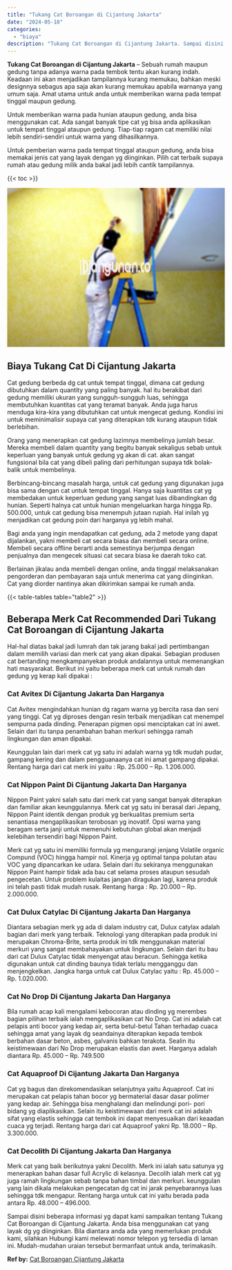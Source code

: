 ```yaml
---
title: "Tukang Cat Boroangan di Cijantung Jakarta"
date: "2024-05-18"
categories: 
  - "biaya"
description: "Tukang Cat Boroangan di Cijantung Jakarta. Sampai disini beberapa informasi yg dapat kami sampaikan tentang Tukang Cat Boroangan di Cijantung Jakarta. Anda b..."
---
```


**Tukang Cat Boroangan di Cijantung Jakarta** – Sebuah rumah maupun gedung tanpa adanya warna pada tembok tentu akan kurang indah. Keadaan ini akan menjadikan tampilannya kurang memukau, bahkan meski designnya sebagus apa saja akan kurang memukau apabila warnanya yang umum saja. Amat utama untuk anda untuk memberikan warna pada tempat tinggal maupun gedung.

Untuk memberikan warna pada hunian ataupun gedung, anda bisa menggunakan cat. Ada sangat banyak tipe cat yg bisa anda aplikasikan untuk tempat tinggal ataupun gedung. Tiap-tiap ragam cat memiliki nilai lebih sendiri-sendiri untuk warna yang dihasilkannya.

Untuk pemberian warna pada tempat tinggal ataupun gedung, anda bisa memakai jenis cat yang layak dengan yg diinginkan. Pilih cat terbaik supaya rumah atau gedung milik anda bakal jadi lebih cantik tampilannya.

{{< toc >}}

![Tukang Cat Boroangan di Cijantung Jakarta](/images/jasa-cat-murah25.png)

## Biaya Tukang Cat Di Cijantung Jakarta

Cat gedung berbeda dg cat untuk tempat tinggal, dimana cat gedung dibutuhkan dalam quantity yang paling banyak. hal itu berakibat dari gedung memiliki ukuran yang sungguh-sungguh luas, sehingga membutuhkan kuantitas cat yang teramat banyak. Anda juga harus menduga kira-kira yang dibutuhkan cat untuk mengecat gedung. Kondisi ini untuk meminimalisir supaya cat yang diterapkan tdk kurang ataupun tidak berlebihan.

Orang yang menerapkan cat gedung lazimnya membelinya jumlah besar. Mereka membeli dalam quantity yang begitu banyak sekaligus sebab untuk keperluan yang banyak untuk gedung yg akan di cat. akan sangat fungsional bila cat yang dibeli paling dari perhitungan supaya tdk bolak-balik untuk membelinya.

Berbincang-bincang masalah harga, untuk cat gedung yang digunakan juga bisa sama dengan cat untuk tempat tinggal. Hanya saja kuantitas cat yg membedakan untuk keperluan gedung yang sangat luas dibandingkan dg hunian. Seperti halnya cat untuk hunian mengeluarkan harga hingga Rp. 500.000, untuk cat gedung bisa menempuh jutaan rupiah. Hal inilah yg menjadikan cat gedung poin dari harganya yg lebih mahal.

Bagi anda yang ingin mendapatkan cat gedung, ada 2 metode yang dapat dijalankan, yakni membeli cat secara biasa dan membeli secara online. Membeli secara offline berarti anda semestinya berjumpa dengan penjualnya dan mengecek situasi cat secara biasa ke daerah toko cat.

Berlainan jikalau anda membeli dengan online, anda tinggal melaksanakan pengorderan dan pembayaran saja untuk menerima cat yang diinginkan. Cat yang diorder nantinya akan dikirimkan sampai ke rumah anda.

{{< table-tables table="table2" >}}

## Beberapa Merk Cat Recommended Dari Tukang Cat Boroangan di Cijantung Jakarta

Hal-hal diatas bakal jadi lumrah dan tak jarang bakal jadi pertimbangan dalam memilih variasi dan merk cat yang akan dipakai. Sebagian produsen cat bertanding mengkampanyekan produk andalannya untuk memenangkan hati masyarakat. Berikut ini yaitu beberapa merk cat untuk rumah dan gedung yg kerap kali dipakai :

### Cat Avitex Di Cijantung Jakarta Dan Harganya

Cat Avitex mengindahkan hunian dg ragam warna yg bercita rasa dan seni yang tinggi. Cat yg diproses dengan resin terbaik menjadikan cat menempel sempurna pada dinding. Penerapan pigmen opsi menciptakan cat ini awet. Selain dari itu tanpa penambahan bahan merkuri sehingga ramah lingkungan dan aman dipakai.

Keunggulan lain dari merk cat yg satu ini adalah warna yg tdk mudah pudar, gampang kering dan dalam pengguanaanya cat ini amat gampang dipakai. Rentang harga dari cat merk ini yaitu : Rp. 25.000 – Rp. 1.206.000.

### Cat Nippon Paint Di Cijantung Jakarta Dan Harganya

Nippon Paint yakni salah satu dari merk cat yang sangat banyak diterapkan dan familiar akan keunggulannya. Merk cat yg satu ini berasal dari Jepang, Nippon Paint identik dengan produk yg berkualitas premium serta senantiasa mengaplikasikan terobosan yg inovatif. Opsi warna yang beragam serta janji untuk memenuhi kebutuhan global akan menjadi kelebihan tersendiri bagi Nippon Paint.

Merk cat yg satu ini memiliki formula yg mengurangi jenjang Volatile organic Compund (VOC) hingga hampir nol. Kinerja yg optimal tanpa polutan atau VOC yang dipancarkan ke udara. Selain dari itu sekiranya menggunakan Nippon Paint hampir tidak ada bau cat selama proses ataupun sesudah pengecetan. Untuk problem kulaitas jangan diragukan lagi, karena produk ini telah pasti tidak mudah rusak. Rentang harga : Rp. 20.000 – Rp. 2.000.000.

### Cat Dulux Catylac Di Cijantung Jakarta Dan Harganya

Diantara sebagian merk yg ada di dalam industry cat, Dulux catylax adalah bagian dari merk yang terbaik. Teknologi yang diterapkan pada produk ini merupakan Chroma-Brite, serta produk ini tdk menggunakan material merkuri yang sangat membahayakan untuk lingkungan. Selain dari itu bau dari cat Dulux Catylac tidak menyengat atau beracun. Sehingga ketika digunakan untuk cat dinding baunya tidak terlalu mengganggu dan menjengkelkan. Jangka harga untuk cat Dulux Catylac yaitu : Rp. 45.000 – Rp. 1.020.000.

### Cat No Drop Di Cijantung Jakarta Dan Harganya

Bila rumah acap kali mengalami kebocoran atau dinding yg merembes bagian pilihan terbaik ialah mengaplikasikan cat No Drop. Cat ini adalah cat pelapis anti bocor yang kedap air, serta betul-betul Tahan terhadap cuaca sehingga amat yang layak dg seandainya diterapkan kepada tembok berbahan dasar beton, asbes, galvanis bahkan terakota. Sealin itu keistimewaan dari No Drop merupakan elastis dan awet. Harganya adalah diantara Rp. 45.000 – Rp. 749.500

### Cat Aquaproof Di Cijantung Jakarta Dan Harganya

Cat yg bagus dan direkomendasikan selanjutnya yaitu Aquaproof. Cat ini merupakan cat pelapis tahan bocor yg bermaterial dasar dasar polimer yang kedap air. Sehingga bisa menghalangi dan melindungi pori- pori bidang yg diaplikasikan. Selain itu keistimewaan dari merk cat ini adalah sifat yang elastis sehingga cat tembok ini dapat menyesuaikan dari keaadan cuaca yg terjadi. Rentang harga dari cat Aquaproof yakni Rp. 18.000 – Rp. 3.300.000.

### Cat Decolith Di Cijantung Jakarta Dan Harganya

Merk cat yang baik berikutnya yakni Decolith. Merk ini ialah satu satunya yg menerapkan bahan dasar full Acrylic di kelasnya. Decolih ialah merk cat yg juga ramah lingkungan sebab tanpa bahan timbal dan merkuri. keunggulan yang lain dikala melakukan pengecatan dg cat ini jarak penyebarannya luas sehingga tdk mengapur. Rentang harga untuk cat ini yaitu berada pada antara Rp. 48.000 – 496.000.

Sampai disini beberapa informasi yg dapat kami sampaikan tentang Tukang Cat Boroangan di Cijantung Jakarta. Anda bisa menggunakan cat yang layak dg yg diinginkan. Bila diantara anda ada yang memerlukan produk kami, silahkan Hubungi kami melewati nomor telepon yg tersedia di laman ini. Mudah-mudahan uraian tersebut bermanfaat untuk anda, terimakasih.

**Ref by:** [Cat Boroangan Cijantung Jakarta](https://id.wikipedia.org/wiki/Cat)
